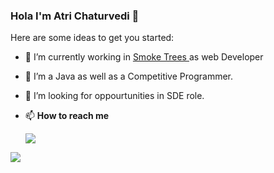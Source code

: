 ### Hola I'm Atri Chaturvedi 👋


Here are some ideas to get you started:

- 🔭 I’m currently working in <a href="https://github.com/smoke-trees"> Smoke Trees </a> as web Developer
- 🌱 I’m a Java as well as a Competitive Programmer.
- 🤔 I’m looking for oppourtunities in SDE role.

- 📫 <b>How to reach me</b>
      <div><a href="https://www.linkedin.com/in/atri-chaturvedi/" rel="nofollow"><img src="https://camo.githubusercontent.com/fda2e899d4685d6ea47aa1da5bd5afd730579291/687474703a2f2f696d672e736869656c64732e696f2f7374617469632f76313f6c6f676f3d6c696e6b6564696e266c6162656c3d266d6573736167653d617472693231303726636f6c6f723d626c61636b267374796c653d666c61742d737175617265" data-canonical-src="http://img.shields.io/static/v1?logo=linkedin&amp;label=&amp;message=Atri&amp;color=black&amp;style=flat-square" style="max-width:100%;"></a>
</div>
<img src="https://github-readme-stats.vercel.app/api?username=ATRI2107&&show_icons=true&title_color=ffffff&icon_color=bb2acf&text_color=daf7dc&bg_color=151515">
